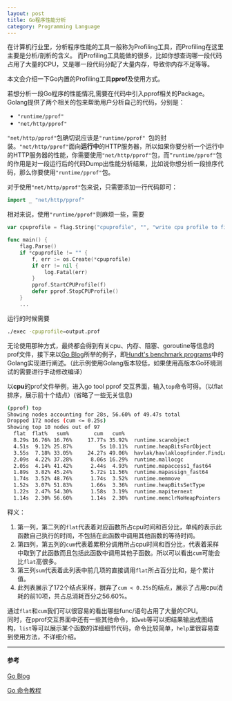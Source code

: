 ```yaml
---
layout: post
title: Go程序性能分析
category: Programming Language
---
```


在计算机行业里，分析程序性能的工具一般称为Profiling工具，而Profiling在这里主要是分析/剖析的含义。
而Profiling工具能做的很多，比如你想查询哪一段代码占用了大量的CPU，又是哪一段代码分配了大量内存，导致你内存不足等等。

本文会介绍一下Go内置的Profiling工具**pprof**及使用方式。

若想分析一段Go程序的性能情况,需要在代码中引入pprof相关的Package。Golang提供了两个相关的包来帮助用户分析自己的代码，分别是：

* `"runtime/pprof" `
* `"net/http/pprof"`

`"net/http/pprof"`包确切说应该是`"runtime/pprof" `包的封装。`"net/http/pprof"`面向**运行中**的HTTP服务器，所以如果你要分析一个运行中的HTTP服务器的性能，你需要使用`"net/http/pprof"`包，而`“runtime/pprof"`包的作用是对一段运行后的代码Dump出性能分析结果，比如说你想分析一段排序代码，那么你要使用`"runtime/pprof"`包。

对于使用`"net/http/pprof"`包来说，只需要添加一行代码即可：
```go
import _ "net/http/pprof"
```
相对来说，使用`"runtime/pprof"`则麻烦一些，需要
```go
var cpuprofile = flag.String("cpuprofile", "", "write cpu profile to file")

func main() {
    flag.Parse()
    if *cpuprofile != "" {
        f, err := os.Create(*cpuprofile)
        if err != nil {
            log.Fatal(err)
        }
        pprof.StartCPUProfile(f)
        defer pprof.StopCPUProfile()
    }
    ...
```
运行的时候需要
```sh
./exec -cpuprofile=output.prof
```
无论使用那种方式，最终都会得到有关cpu、内存、阻塞、goroutine等信息的prof文件，接下来以[Go Blog](https://blog.golang.org/profiling-go-programs)所举的例子，即[Hundt's benchmark programs](https://github.com/hundt98847/multi-language-bench)中的Golang实现进行阐述。（此示例使用Golang版本较低，如果使用高版本Go环境测试的需要进行手动修改编译）

以**cpu**的prof文件举例，进入go tool pprof 交互界面，输入`top`命令可得。（以flat排序，展示前十个结点）(省略了一些无关信息)

```sh
(pprof) top
Showing nodes accounting for 28s, 56.60% of 49.47s total
Dropped 172 nodes (cum <= 0.25s)
Showing top 10 nodes out of 97
  flat  flat%   sum%        cum   cum%
  8.29s 16.76% 16.76%     17.77s 35.92%  runtime.scanobject
  4.51s  9.12% 25.87%         5s 10.11%  runtime.heapBitsForObject 
  3.55s  7.18% 33.05%     24.27s 49.06%  havlak/havlakloopfinder.FindLoops
  2.09s  4.22% 37.28%      8.06s 16.29%  runtime.mallocgc 
  2.05s  4.14% 41.42%      2.44s  4.93%  runtime.mapaccess1_fast64 
  1.89s  3.82% 45.24%      5.72s 11.56%  runtime.mapassign_fast64 
  1.74s  3.52% 48.76%      1.74s  3.52%  runtime.memmove 
  1.52s  3.07% 51.83%      1.66s  3.36%  runtime.heapBitsSetType 
  1.22s  2.47% 54.30%      1.58s  3.19%  runtime.mapiternext 
  1.14s  2.30% 56.60%      1.14s  2.30%  runtime.memclrNoHeapPointers 
```
释义：
1. 第一列，第二列的`flat`代表着对应函数所占cpu时间和百分比，单纯的表示此函数自己执行的时间，不包括在此函数中调用其他函数的等待时间。
2. 第四列，第五列的`cum`代表着累积分调用所占cpu时间和百分比，代表着采样中取到了此函数而且包括此函数中调用其他子函数。所以可以看出`cum`可能会比`flat`高很多。
3. 第三列`sum`代表着此列表中前几项的直接调用`flat`所占百分比和，是个累计值。
4. 此列表展示了172个结点采样，摒弃了`cum < 0.25s`的结点，展示了占用cpu消耗的前10项，共占总消耗百分之56.60%。

通过`flat`和`cum`我们可以很容易的看出哪些func/语句占用了大量的CPU。  
同时，在pprof交互界面中还有一些其他命令，如`web`等可以把结果输出成图结构，`list`等可以展示某个函数的详细细节代码，命令比较简单，`help`里很容易查到使用方法，不详细介绍。

---

####  参考

[Go Blog](https://blog.golang.org/profiling-go-programs)

[Go 命令教程](https://github.com/hyper0x/go_command_tutorial/blob/master/0.12.md)
